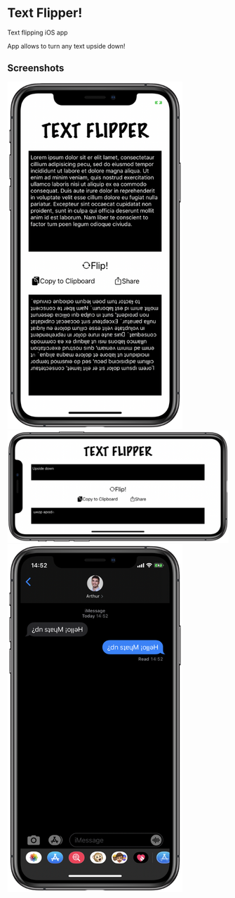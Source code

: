 # Text Flipper!
Text flipping iOS app

App allows to turn any text upside down!

## Screenshots

<img src="Screenshots/1.png" title="Main screen" width=400>

<img src="Screenshots/2.png" title="Landscape mode" length=400>

<img src="Screenshots/3.png" title="Share it!" width=400>
